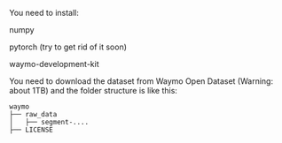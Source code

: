
You need to install:

numpy

pytorch (try to get rid of it soon)

waymo-development-kit

You need to download the dataset from Waymo Open Dataset (Warning: about 1TB)  and the folder structure is like this:

```
waymo
├── raw_data
│   ├── segment-....
├── LICENSE
```
